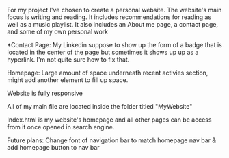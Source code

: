 For my project I've chosen to create a personal website. The website's main focus is writing and reading. It includes recommendations for reading as well as a music playlist. It also includes an About me page, a contact page, and some of my own personal work

*Contact Page: My Linkedin suppose to show up the form of a badge that is located in the center of the page but sometimes it shows up up as a hyperlink. I'm not quite sure how to fix that.

Homepage: Large amount of space underneath recent activies section, might add another element to fill up space.

Website is fully responsive

All of my main file are located inside the folder titled "MyWebsite" 

Index.html is my website's homepage and all other pages can be access from it once opened in search engine.

Future plans: Change font of navigation bar to match homepage nav bar & add homepage button to nav bar 
